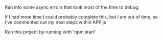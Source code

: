 Ran into some async errors that took most of the time to debug.  

If I had mroe time I could probably complete this, but I am out of time, so I've commented out my next steps within APP.js

Run this project by running with 'npm start'